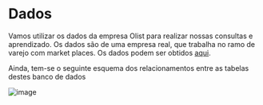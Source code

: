 # Dados
Vamos utilizar os dados da empresa Olist para realizar nossas consultas e aprendizado. Os dados são de uma empresa real, que trabalha no ramo de varejo com market places. Os dados podem ser obtidos [aqui](https://drive.google.com/file/d/1YEohXFk7zSajy3Nitzi_svDnu9x4ZFn8/view).

Ainda, tem-se o seguinte esquema dos relacionamentos entre as tabelas destes banco de dados

![image](https://github.com/user-attachments/assets/dcf7eee0-15c2-46da-8047-9841d72b67c0)
